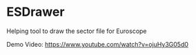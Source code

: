 # ESDrawer
Helping tool to draw the sector file for Euroscope

Demo Video:
https://www.youtube.com/watch?v=ojuHy3G05d0
